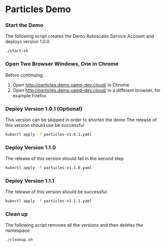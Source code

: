 # Particles Demo

### Start the Demo
The following script creates the Demo Autoscaler Service Account and deploys version 1.0.0
```sh
./start.sh
```

### Open Two Browser Windows, One in Chrome
Before continuing:
1. Open http://particles.demo.vamp-dev.cloud/ in Chrome
1. Open http://particles.demo.vamp-dev.cloud/ in a different browser, for example Firefox

### Deploy Version 1.0.1 (Optional)
This version can be skipped in order to shorten the demo
The release of this version should use be successful
```sh
kubectl apply -f particles-v1.0.1.yaml
```

### Deploy Version 1.1.0
The release of this version should fail in the second step
```sh
kubectl apply -f particles-v1.1.0.yaml
```

### Deploy Version 1.1.1
The release of this version should be successful
```sh
kubectl apply -f particles-v1.1.1.yaml
```

### Clean up
The following script removes all the versions and then deletes the namespace
```sh
./cleanup.sh
```
